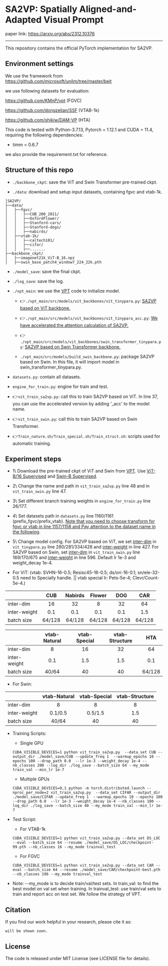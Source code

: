 # SA2VP: Spatially Aligned-and-Adapted Visual Prompt

paper link: https://arxiv.org/abs/2312.10376

------

This repository contains the official PyTorch implementation for SA2VP.

## Environment settings

We use the framework from https://github.com/microsoft/unilm/tree/master/beit

we use following datasets for evaluation:

https://github.com/KMnP/vpt (FGVC)

https://github.com/dongzelian/SSF (VTAB-1k)

https://github.com/shikiw/DAM-VP (HTA)

This code is tested with Python-3.7.13, Pytorch = 1.12.1 and CUDA = 11.4, requiring the following dependencies:

* timm = 0.6.7

we also provide the requirement.txt for reference.

## Structure of this repo

- `./backbone_ckpt`: save the ViT and Swin Transformer pre-trained ckpt.

- `./data`: download and setup input datasets, containing fgvc and vtab-1k.
```
│SA2VP/
├──data/
│   ├──fgvc/
│   │   ├──CUB_200_2011/
│   │   ├──OxfordFlower/
│   │   ├──Stanford-cars/
│   │   ├──Stanford-dogs/
│   │   ├──nabirds/
│   ├──vtab-1k/
│   │   ├──caltech101/
│   │   ├──cifar/
│   │   ├──.......
├──backbone_ckpt/
│   ├──imagenet21k_ViT-B_16.npz
│   ├──swin_base_patch4_window7_224_22k.pth
```

- `./model_save`: save the final ckpt.

-  `./log_save`: save the log.


- `./vpt_main`: we use the [VPT](https://github.com/KMnP/vpt) code to initialize model.

    * 👉`./vpt_main/src/models/vit_backbones/vit_tinypara.py`: <u>SA2VP based on ViT backbone.</u> 

    * 👉`./vpt_main/src/models/vit_backbones/vit_tinypara_acc.py`: <u>We have accelerated the attention calculation of SA2VP.</u> 

    * 👉 `./vpt_main/src/models/vit_backbones/swin_transformer_tinypara.py`: <u>SA2VP based on Swin Transformer backbone.</u>

    * `./vpt_main/src/models/build_swin_backbone.py`: package SA2VP based on Swin. In this file, it will import model in swin_transformer_tinypara.py.

- `datasets.py`: contain all datasets.
- `engine_for_train.py`: engine for train and test.

- 👉`vit_train_sa2vp.py`: call this to train SA2VP based on ViT. In line 37, you can use the accelerated version by adding '_acc' to the model name.

- 👉`vit_train_swin.py`: call this to train SA2VP based on Swin Transformer.

- 👉`Train_nature.sh/Train_special.sh/Train_struct.sh`: scripts used for automatic training.

## Experiment steps

- 1\ Download the pre-trained ckpt of ViT and Swin from [VPT](https://github.com/KMnP/vpt). Use <u>ViT-B/16 Supervised</u> and <u>Swin-B Supervised</u>.

- 2\ Change the name and path in `vit_train_sa2vp.py` line 48 and in `vit_train_swin.py` line 47.

- 3\ Set different branch training weights in `engine_for_train.py` line 26/177.

- 4\ Set datasets path in `datasets.py` line 1160/1161 (prefix_fgvc/prefix_vtab). <u>Note that you need to choose transform for fgvc or vtab in line 1157/1158 and Pay attention to the dataset name in the following</u>.

- 5\ Change model config. For SA2VP based on ViT, we set <u>inter-dim</u> in `vit_tinypara.py` line 280/281/334/428 and <u>inter-weight</u> in line 427. For SA2VP based on Swin, set <u>inter-dim</u> in `vit_train_swin.py` line 169/170/675 and <u>inter-weight</u> in line 596. Default lr 1e-3 and weight_decay 1e-4.
- For ViT: (vtab: SVHN-16-0.5; Resisc45-16-0.5; ds/ori-16-0.1; sn/ele-32-0.5 need to Specially handle. || vtab special lr: Pets-5e-4; Clevr/Count-5e-4.)

| |CUB | Nabirds| Flower |  DOG| CAR |
|------| :--------: | :-----:  |  :-----:  | :-----:  | :-----:|
| inter-dim |16    | 32  | 8 |  32|64 | |
| inter-weight|0.1  | 0.1  | 0.1 |0.1 | 1.5| |
| batch size|64/128  | 64/128  | 64/128 |64/128 | 64/128| |

| |vtab-Natural | vtab-Special| vtab-Structure | HTA|
|------| :--------: | :-----:  |  :-----:  |:-----:  |
| inter-dim | 8   | 16 | 32 |  64| |
|inter-weight|0.1  | 1.5  | 1.5 | 0.1| |
|batch size|40/64  | 40  | 40 | 64/128| |

- For Swin:

| |vtab-Natural | vtab-Special| vtab-Structure |
|------| :--------: | :-----:  |  :-----:  |
| inter-dim | 8   | 8 | 8 |  
|inter-weight|0.1/0.5  | 0.5/1.5  | 1.5 | 
|batch size|40/64  | 40 | 40 | 

- Training Scripts:
  - Single GPU
  ```
  CUDA_VISIBLE_DEVICES=1 python vit_train_sa2vp.py  --data_set CUB --output_dir ./model_save/CUB --update_freq 1  --warmup_epochs 10 --epochs 100 --drop_path 0.0  --lr 1e-3 --weight_decay 1e-4 --nb_classes 200 --log_dir ./log_save --batch_size 64 --my_mode train_val --min_lr 1e-7
  ```
  - Multiple GPUs
  ```
  CUDA_VISIBLE_DEVICES=0,1 python -m torch.distributed.launch --nproc_per_node=2 vit_train_sa2vp.py  --data_set CIFAR --output_dir ./model_save/CIFAR --update_freq 1  --warmup_epochs 10 --epochs 100 --drop_path 0.0  --lr 1e-3 --weight_decay 1e-4 --nb_classes 100 --log_dir ./log_save --batch_size 40 --my_mode train_val --min_lr 1e-7
  ```

- Test Script:
  - For VTAB-1k
  ```
  CUDA_VISIBLE_DEVICES=1 python vit_train_sa2vp.py --data_set DS_LOC --eval --batch_size 64 --resume ./model_save/DS_LOC/checkpoint-99.pth --nb_classes 16 --my_mode trainval_test
  ```
  - For FGVC
  ```
  CUDA_VISIBLE_DEVICES=1 python vit_train_sa2vp.py --data_set CAR --eval --batch_size 64 --resume ./model_save/CAR/checkpoint-best.pth --nb_classes 196 --my_mode trainval_test
  ```

- Note: --my_mode is to decide train/val/test sets. In train_val: to find the best model on val set when training. In trainval_test: use train/val sets to train and report acc on test set. We follow the strategy of VPT.




## Citation

If you find our work helpful in your research, please cite it as:

```
will be shown soon.
```

## License
The code is released under MIT License (see LICENSE file for details).